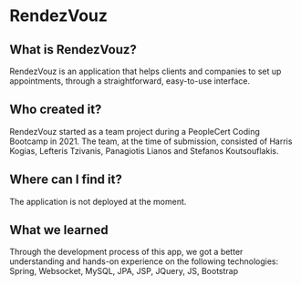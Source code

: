 # RendezVouz

## What is RendezVouz?
RendezVouz is an application that helps clients and companies to set up appointments, through a straightforward, easy-to-use interface.

## Who created it?
RendezVouz started as a team project during a PeopleCert Coding Bootcamp in 2021. The team, at the time of submission, consisted of Harris Kogias, Lefteris Tzivanis, Panagiotis Lianos and Stefanos Koutsouflakis.

## Where can I find it?
The application is not deployed at the moment.

## What we learned
Through the development process of this app, we got a better understanding and hands-on experience on the following
technologies: Spring, Websocket, MySQL, JPA, JSP, JQuery, JS, Bootstrap
